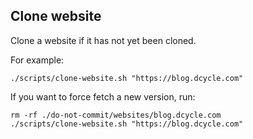 Clone website
-----

Clone a website if it has not yet been cloned.

For example:

    ./scripts/clone-website.sh "https://blog.dcycle.com"

If you want to force fetch a new version, run:

    rm -rf ./do-not-commit/websites/blog.dcycle.com
    ./scripts/clone-website.sh "https://blog.dcycle.com"
